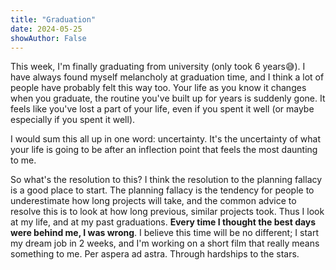 ```yaml
---
title: "Graduation"
date: 2024-05-25
showAuthor: False
---
```


This week, I'm finally graduating from university (only took 6 years😅). I have always found myself melancholy at graduation time, and I think a lot of people have probably felt this way too. Your life as you know it changes when you graduate, the routine you've built up for years is suddenly gone. It feels like you've lost a part of your life, even if you spent it well (or maybe especially if you spent it well).

I would sum this all up in one word: uncertainty. It's the uncertainty of what your life is going to be after an inflection point that feels the most daunting to me.

So what's the resolution to this? I think the resolution to the planning fallacy is a good place to start. The planning fallacy is the tendency for people to underestimate how long projects will take, and the common advice to resolve this is to look at how long previous, similar projects took. Thus I look at my life, and at my past graduations. **Every time I thought the best days were behind me, I was wrong**. I believe this time will be no different; I start my dream job in 2 weeks, and I'm working on a short film that really means something to me. Per aspera ad astra. Through hardships to the stars.